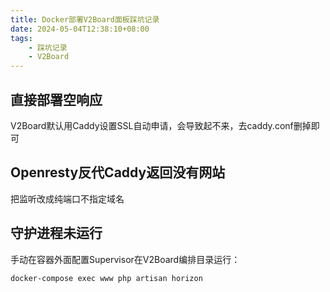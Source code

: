 ```yaml
---
title: Docker部署V2Board面板踩坑记录
date: 2024-05-04T12:38:10+08:00
tags:
    - 踩坑记录
    - V2Board
---
```

## 直接部署空响应

V2Board默认用Caddy设置SSL自动申请，会导致起不来，去caddy.conf删掉即可

## Openresty反代Caddy返回没有网站

把监听改成纯端口不指定域名

## 守护进程未运行

手动在容器外面配置Supervisor在V2Board编排目录运行：

```bash
docker-compose exec www php artisan horizon
```
